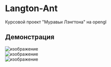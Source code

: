 # Langton-Ant
Курсовой проект "Муравьи Лэнгтона" на opengl
## Демонстрация
![изображение](https://github.com/user-attachments/assets/ee187e56-ffd8-4604-b3c4-3ac456529673)
<br>
![изображение](https://github.com/user-attachments/assets/d011dee7-0910-4387-bb85-04b69c52e11e)
<br>
![изображение](https://github.com/user-attachments/assets/9a5551e8-9bb9-4cc5-a727-dd7ee9e9e308)
